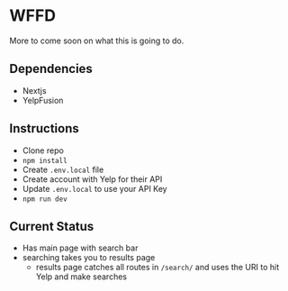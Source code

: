 # WFFD
More to come soon on what this is going to do.

## Dependencies
  * Nextjs
  * YelpFusion

## Instructions
  * Clone repo
  * `npm install`
  * Create `.env.local` file
  * Create account with Yelp for their API
  * Update `.env.local` to use your API Key
  * `npm run dev`

## Current Status
  * Has main page with search bar
  * searching takes you to results page
    * results page catches all routes in `/search/` and uses the URI to hit Yelp and make searches